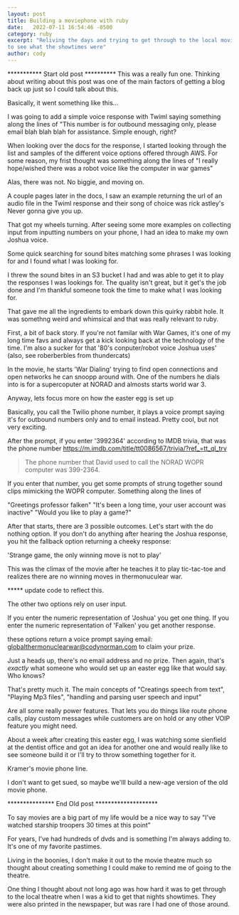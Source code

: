 ```yaml
---
layout: post
title: Building a moviephone with ruby
date:   2022-07-11 16:54:46 -0500
category: ruby
excerpt: "Reliving the days and trying to get through to the local movie theater
to see what the showtimes were"
author: cody
---
```


*********** Start old post **********
This was a really fun one.  Thinking about writing about this post was one of
the main factors of getting a blog back up just so I could talk about this.  

Basically, it went something like this...

I was going to add a simple voice response with Twiml saying something along the
lines of "This number is for outbound messaging only, please email blah blah
blah for assistance.  Simple enough, right?

When looking over the docs for the response, I started looking through the list
and samples of the different voice options offered through AWS.  For some
reason, my frist thought was something along the lines of "I really hope/wished
there was a robot voice like the computer in war games"

Alas, there was not.  No biggie, and moving on.

A couple pages later in the docs, I saw an example returning the url of an audio
file in the Twiml response and their song of choice was rick astley's Never
gonna give you up.

That got my wheels turning.  After seeing some more examples on collecting input
from inputting numbers on your phone, I had an idea to make my own Joshua voice.

Some quick searching for sound bites matching some phrases I was looking for and
I found what I was looking for.

I threw the sound bites in an S3 bucket I had and was able to get it to play
the responses I was lookings for.  The quality isn't great, but it get's the job
done and I'm thankful someone took the time to make what I was looking for.

That gave me all the ingredients to embark down this quirky rabbit hole.  It was
somethng weird and whimsical and that was really relevant to ruby.

First, a bit of back story.  If you're not familar with War Games, it's one of
my long time favs and always get a kick looking back at the technology of the
time.  I'm also a sucker for that '80's conputer/robot voice Joshua uses' (also,
see roberberbles from thundercats)

In the movie, he starts 'War Dialing' trying to find open connections and open
networks he can snoopp around with. One of the numbers he dials into is for a
supercoputer at NORAD and almosts starts world war 3.

Anyway, lets focus more on how the easter egg is set up


Basically, you call the Twilio phone number, it plays a voice prompt saying it's
for outbound numbers only and to email instead.  Pretty cool, but not very
exciting.

After the prompt, if you enter '3992364' according to IMDB trivia, that was the
phone number
https://m.imdb.com/title/tt0086567/trivia/?ref_=tt_ql_trv

> The phone number that David used to call the NORAD WOPR computer was 399-2364.

If you enter that number, you get some prompts of strung together sound clips
mimicking the WOPR computer.  Something along the lines of 

"Greetings professor falken"
"It's been a long time, your user account was inactive"
"Would you like to play a game?"


After that starts, there are 3 possible outcomes. Let's start with the do
nothing option.  If you don't do anything after hearing the Joshua response, you
hit the fallback option returning a cheeky response:

'Strange game, the only winning move is not to play'

This was the climax of the movie after he teaches it to play tic-tac-toe and
realizes there are no winning moves in thermonuculear war.

***** update code to reflect this.

The other two options rely on user input.

If you enter the numeric representation of 'Joshua' you get one thing.  If you
enter the numeric representation of 'Falken' you get another response.

these options return a voice prompt saying email:
globalthermonuclearwar@codynorman.com to claim your prize.  

Just a heads up, there's no email address and no prize.  Then again, that's
_exactly_ what someone who would set up an easter egg like that would say.  Who
knows?

That's pretty much it.  The main concepts of "Creatings speech from text",
"Playing Mp3 files", "handling and parsing user speech and input"

Are all some really power features.  That lets you do things like route phone
calls, play custom messages while customers are on hold or any other VOIP
feature you might need.

About a week after creating this easter egg, I was watching some sienfield at
the dentist office and got an idea for another one and would really like to see
someone build it or I'll try to throw something together for it.

Kramer's movie phone line.

I don't want to get sued, so maybe we'lll build a new-age version of the old
movie phone.


*************** End Old post ********************


To say movies are a big part of my life would be a nice way to say "I've watched
starship troopers 30 times at this point"

For years, I've had hundreds of dvds and is something I'm always adding to.
It's one of my favorite pastimes.

Living in the boonies, I don't make it out to the movie theatre much so thought
about creating something I could make to remind me of going to the theatre.

One thing I thought about not long ago was how hard it was to get through to the
local theatre when I was a kid to get that nights showtimes.  They were also
printed in the newspaper, but was rare I had one of those around.

